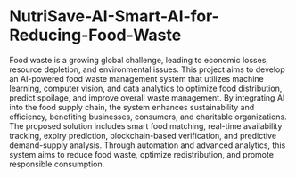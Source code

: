 # NutriSave-AI-Smart-AI-for-Reducing-Food-Waste

 Food waste is a growing global challenge, leading to economic losses, resource depletion, and environmental issues. This project aims to develop an AI-powered food waste management system that utilizes machine learning, computer vision, and data analytics to optimize food distribution, predict spoilage, and improve overall waste management. By integrating AI into the food supply chain, the system enhances sustainability and efficiency, benefiting businesses, consumers, and charitable organizations. The proposed solution includes smart food matching, real-time availability tracking, expiry prediction, blockchain-based verification, and predictive demand-supply analysis. Through automation and advanced analytics, this system aims to reduce food waste, optimize redistribution, and promote responsible consumption.
